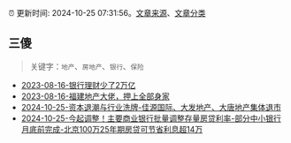 :alarm_clock: 更新时间: 2024-10-25 07:31:56。[文章来源](/README.md)、[文章分类](/TAGS.md)

## 三傻


> 关键字：`地产`、`房地产`、`银行`、`保险`



- [2023-08-16-银行理财少了2万亿](https://www.aicaijing.com.cn/article/18565) 
- [2023-08-16-福建地产大佬，押上全部身家](https://www.aicaijing.com.cn/article/18567) 
- [2024-10-25-资本退潮与行业洗牌-佳源国际、大发地产、大唐地产集体退市](https://www.cls.cn/detail/1836997) 
- [2024-10-25-今起调整！主要商业银行批量调整存量房贷利率-部分中小银行月底前完成-北京100万25年期房贷可节省利息超14万](https://www.cls.cn/detail/1837106) 
